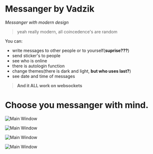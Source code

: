 # Messanger by Vadzik

*Messanger with modern design*
> yeah really modern, all coincedence's are random

You can:  
- write messages to other people or to yourself(**suprise???**)
- send sticker's to people
- see who is online
- there is autologin function
- change themes(there is dark and light, **but who uses last?**)
- see date and time of messages

> **And it ALL work on websockets**

Choose you messanger with mind.
===============================

![Main Window](/Images/Screenshot(1).png)

![Main Window](/Images/Screenshot(2).png)

![Main Window](/Images/Screenshot(3).png)

![Main Window](/Images/Screenshot(4).png)

